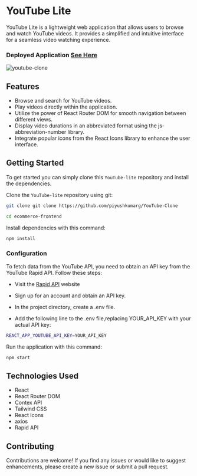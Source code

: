 # YouTube Lite

YouTube Lite is a lightweight web application that allows users to browse and watch YouTube videos. It provides a simplified and intuitive interface for a seamless video watching experience.

### Deployed Application [See Here](https://youtube-piy.netlify.app/)

![youtube-clone](https://github.com/piyushkumarg/TicTacToe/assets/83285872/55a491c9-6d92-4f46-8daf-b629c22438b7)

## Features

- Browse and search for YouTube videos.
- Play videos directly within the application.
- Utilize the power of React Router DOM for smooth navigation between different views.
- Display video durations in an abbreviated format using the js-abbreviation-number library.
- Integrate popular icons from the React Icons library to enhance the user interface.

## Getting Started
To get started  you can simply clone this `YouTube-lite` repository and install the dependencies.

Clone the `YouTube-lite` repository using git:

```bash
git clone git clone https://github.com/piyushkumarg/YouTube-Clone

cd ecommerce-frontend
```

Install dependencies with this command:
```bash
npm install
```
### Configuration
To fetch data from the YouTube API, you need to obtain an API key from the YouTube Rapid API. Follow these steps:

- Visit the  [Rapid API](https://rapidapi.com/) website

- Sign up for an account and obtain an API key.

- In the project directory, create a .env file.

- Add the following line to the .env file,replacing YOUR_API_KEY with your actual API key:

```bash
REACT_APP_YOUTUBE_API_KEY=YOUR_API_KEY
```

Run the application with this command:
```bash
npm start
```
## Technologies Used

* React
* React Router DOM
* Contex API
* Tailwind CSS
* React Icons
* axios
* Rapid API

## Contributing
Contributions are welcome! If you find any issues or would like to suggest enhancements, please create a new issue or submit a pull request.